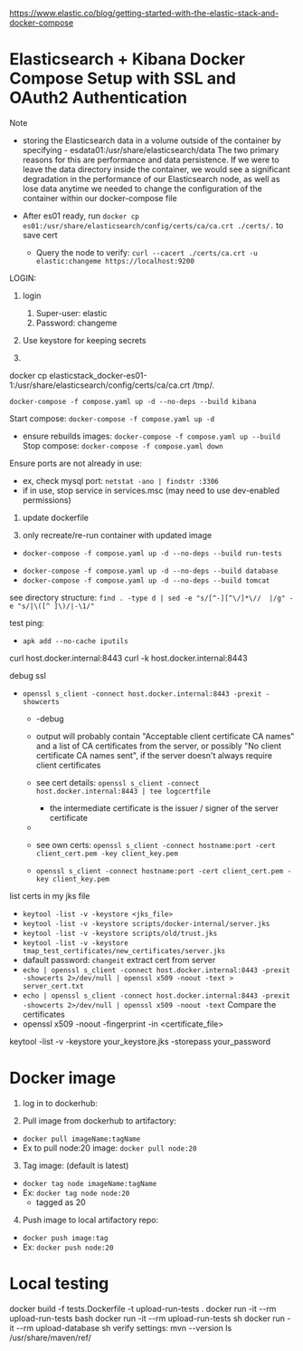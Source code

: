 
https://www.elastic.co/blog/getting-started-with-the-elastic-stack-and-docker-compose
# Elasticsearch + Kibana Docker Compose Setup with SSL and OAuth2 Authentication

Note
- storing the Elasticsearch data in a volume outside of the container by specifying - esdata01:/usr/share/elasticsearch/data The two primary reasons for this are performance and data persistence. If we were to leave the data directory inside the container, we would see a significant degradation in the performance of our Elasticsearch node, as well as lose data anytime we needed to change the configuration of the container within our docker-compose file
  
- After es01 ready, run `docker cp es01:/usr/share/elasticsearch/config/certs/ca/ca.crt ./certs/.` to save cert
  - Query the node to verify: `curl --cacert ./certs/ca.crt -u elastic:changeme https://localhost:9200`

LOGIN:
1. login
   1. Super-user: elastic
   2. Password: changeme

2. Use keystore for keeping secrets
3. 



docker cp elasticstack_docker-es01-1:/usr/share/elasticsearch/config/certs/ca/ca.crt /tmp/.


`docker-compose -f compose.yaml up -d --no-deps --build kibana`

Start compose: `docker-compose -f compose.yaml up -d`
- ensure rebuilds images: `docker-compose -f compose.yaml up --build`
Stop compose: `docker-compose -f compose.yaml down`



Ensure ports are not already in use:
- ex, check mysql port: `netstat -ano | findstr :3306`
- if in use, stop service in services.msc (may need to use dev-enabled permissions)



1. update dockerfile
<!-- 2. build dockerfile
- `docker build -f tests.Dockerfile -t upload-run-tests .`
- `docker build -f tomcat.Dockerfile -t upload-web-server .`
- `docker build -f database.Dockerfile -t upload-database .` -->
3. only recreate/re-run container with updated image
- `docker-compose -f compose.yaml up -d --no-deps --build run-tests`
<!-- - `docker-compose -f compose.yaml up -d --no-deps --build web-server` -->
- `docker-compose -f compose.yaml up -d --no-deps --build database`
- `docker-compose -f compose.yaml up -d --no-deps --build tomcat`

<!-- updates the containers that have a newer image (than the one currently running): 
- `docker-compose up -d --no-deps <service>`
- ex: 
  - `docker build -f tests.Dockerfile -t upload-run-tests .`
  - `docker-compose -f compose.yaml pull`
  - `docker-compose f compose.yaml up -d --no-deps run-tests` -->


see directory structure: `find . -type d | sed -e "s/[^-][^\/]*\//  |/g" -e "s/|\([^ ]\)/|-\1/"`


test ping:
- `apk add --no-cache iputils`

curl host.docker.internal:8443
curl -k host.docker.internal:8443

debug ssl
- `openssl s_client -connect host.docker.internal:8443 -prexit -showcerts `
  - -debug
  - output will probably contain "Acceptable client certificate CA names" and a list of CA certificates from the server, or possibly "No client certificate CA names sent", if the server doesn't always require client certificates
  - see cert details: `openssl s_client -connect host.docker.internal:8443 | tee logcertfile`
    - the intermediate certificate is the issuer / signer of the server certificate
  - 

  - see own certs: `openssl s_client -connect hostname:port -cert client_cert.pem -key client_key.pem`
  - `openssl s_client -connect hostname:port -cert client_cert.pem -key client_key.pem`

<!-- mvn clean install -P JOEL_TMAP_TEST2 -->

list certs in my jks file
- `keytool -list -v -keystore <jks_file>`
- `keytool -list -v -keystore scripts/docker-internal/server.jks`
- `keytool -list -v -keystore scripts/old/trust.jks`
- `keytool -list -v -keystore tmap_test_certificates/new_certificates/server.jks`
- dafault password: `changeit` 
extract cert from server
- `echo | openssl s_client -connect host.docker.internal:8443 -prexit -showcerts 2>/dev/null | openssl x509 -noout -text > server_cert.txt`
- `echo | openssl s_client -connect host.docker.internal:8443 -prexit -showcerts 2>/dev/null | openssl x509 -noout -text`
Compare the certificates
- openssl x509 -noout -fingerprint -in <certificate_file>


keytool -list -v -keystore your_keystore.jks -storepass your_password

<!-- maven app: needs CA certificates of the CA that have issued the SSL/TLS certificates used by Apache Tomcat (ROOT CA). truststore contains the CA certificates in the chain of trust for Apache Tomcat's SSL/TLS certificate.-->






# Docker image

1. log in to dockerhub:

2. Pull image from dockerhub to artifactory:

- `docker pull imageName:tagName`
- Ex to pull node:20 image: `docker pull node:20`

3. Tag image: (default is latest)

- `docker tag node imageName:tagName`
- Ex: `docker tag node node:20`
  - tagged as 20

4. Push image to local artifactory repo:

- `docker push image:tag`
- Ex: `docker push node:20`

# Local testing

docker build -f tests.Dockerfile -t upload-run-tests .
docker run -it --rm upload-run-tests bash
docker run -it --rm upload-run-tests sh
docker run -it --rm upload-database sh
verify settings:
mvn --version
ls /usr/share/maven/ref/